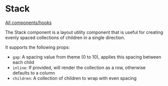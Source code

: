 # Stack

[All components/hooks](../../README.md)

The Stack component is a layout utility component that is useful for creating
evenly spaced collections of children in a single direction.

It supports the following props:

- `gap`: A spacing value from theme (0 to 10), applies this spacing between each
  child
- `inline`: If provided, will render the collection as a row, otherwise defaults
  to a column
- `children`: A collection of children to wrap with even spacing
